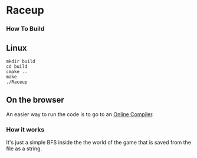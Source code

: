 # Raceup

### How To Build
## Linux
```
mkdir build
cd build 
cmake ..
make
./Raceup
```
## On the browser 
An easier way to run the code is to go to an [Online Compiler](https://onlinegdb.com/SU0y_XXhr).
### How it works
It's just a simple BFS inside the the world of the game that is saved from the file as a string.